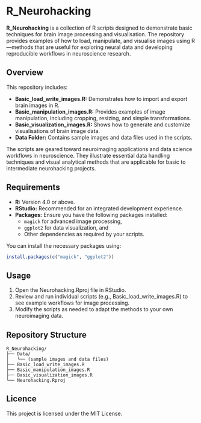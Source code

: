 # R_Neurohacking

**R_Neurohacking** is a collection of R scripts designed to demonstrate basic  techniques for brain image processing and visualisation. The repository provides examples of how to load, manipulate, and visualise images using R—methods that are useful for exploring neural data and developing reproducible workflows in neuroscience research.

## Overview

This repository includes:
- **Basic_load_write_images.R:** Demonstrates how to import and export brain images in R.
- **Basic_manipulation_images.R:** Provides examples of image manipulation, including cropping, resizing, and simple transformations.
- **Basic_visualization_images.R:** Shows how to generate and customize visualisations of brain image data.
- **Data Folder:** Contains sample images and data files used in the scripts.

The scripts are geared toward neuroimaging applications and data science workflows in neuroscience. They illustrate essential data handling techniques and visual analytical methods that are applicable for basic to intermediate neurohacking projects.

## Requirements

- **R:** Version 4.0 or above.
- **RStudio:** Recommended for an integrated development experience.
- **Packages:** Ensure you have the following packages installed:
  - `magick` for advanced image processing,
  - `ggplot2` for data visualization, and
  - Other dependencies as required by your scripts.

You can install the necessary packages using:
```R
install.packages(c("magick", "ggplot2"))

```

## Usage

1. Open the Neurohacking.Rproj file in RStudio.
2. Review and run individual scripts (e.g., Basic_load_write_images.R) to see example workflows for image processing.
3. Modify the scripts as needed to adapt the methods to your own neuroimaging data.

## Repository Structure
```plaintext
R_Neurohacking/
├── Data/
│   └── (sample images and data files)
├── Basic_load_write_images.R
├── Basic_manipulation_images.R
├── Basic_visualization_images.R
└── Neurohacking.Rproj
```

## Licence
This project is licensed under the MIT License.



